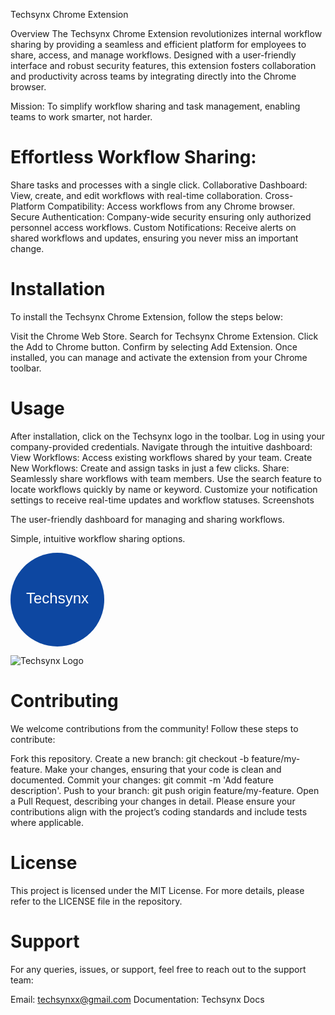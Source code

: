 Techsynx Chrome Extension

Overview
The Techsynx Chrome Extension revolutionizes internal workflow sharing by providing a seamless and efficient platform for employees to share, access, and manage workflows. Designed with a user-friendly interface and robust security features, this extension fosters collaboration and productivity across teams by integrating directly into the Chrome browser.

Mission: To simplify workflow sharing and task management, enabling teams to work smarter, not harder.


# Effortless Workflow Sharing:
Share tasks and processes with a single click.
Collaborative Dashboard: View, create, and edit workflows with real-time collaboration.
Cross-Platform Compatibility: Access workflows from any Chrome browser.
Secure Authentication: Company-wide security ensuring only authorized personnel access workflows.
Custom Notifications: Receive alerts on shared workflows and updates, ensuring you never miss an important change.
# Installation
To install the Techsynx Chrome Extension, follow the steps below:

Visit the Chrome Web Store.
Search for Techsynx Chrome Extension.
Click the Add to Chrome button.
Confirm by selecting Add Extension.
Once installed, you can manage and activate the extension from your Chrome toolbar.

# Usage
After installation, click on the Techsynx logo in the toolbar.
Log in using your company-provided credentials.
Navigate through the intuitive dashboard:
View Workflows: Access existing workflows shared by your team.
Create New Workflows: Create and assign tasks in just a few clicks.
Share: Seamlessly share workflows with team members.
Use the search feature to locate workflows quickly by name or keyword.
Customize your notification settings to receive real-time updates and workflow statuses.
Screenshots

The user-friendly dashboard for managing and sharing workflows.


Simple, intuitive workflow sharing options.



<svg xmlns="http://www.w3.org/2000/svg" width="150" height="150" viewBox="0 0 100 100" fill="none">
  <circle cx="50" cy="50" r="50" fill="#0D47A1"/>
  <text x="50%" y="50%" dominant-baseline="middle" text-anchor="middle" fill="white" font-size="16" font-family="Arial">
    Techsynx
  </text>
</svg>



![Techsynx Logo](data:image/svg+xml;base64,PHN2ZyB4bWxucz0iaHR0cDovL3d3dy53My5vcmcvMjAwMC9zdmciIHdpZHRoPSIxNTAiIGhlaWdodD0iMTUwIiB2aWV3Qm94PSIwIDAgMTAwIDEwMCIgZmlsbD0ibm9uZSI+PHJlY3Qgd2lkdGg9IjEwMCIgaGVpZ2h0PSIxMDAiIHJ4PSIyMCIgc3R5bGU9ImZpbGw6IzBENDdBMSIgLz48dGV4dCB4PSI1MCIgeT0iNTAiIHN0eWxlPSJmaWxsOiNmZmY7Zm9udC1mYW1pbHk6QXJpYWw7Zm9udC1zaXplOjIwIjt0ZXh0LWFuY2hvcjptaWRkbGUiPlRlY2hzeW54PC90ZXh0Pjwvc3ZnPg==)

# Contributing
We welcome contributions from the community! Follow these steps to contribute:

Fork this repository.
Create a new branch: git checkout -b feature/my-feature.
Make your changes, ensuring that your code is clean and documented.
Commit your changes: git commit -m 'Add feature description'.
Push to your branch: git push origin feature/my-feature.
Open a Pull Request, describing your changes in detail.
Please ensure your contributions align with the project’s coding standards and include tests where applicable.

# License
This project is licensed under the MIT License. For more details, please refer to the LICENSE file in the repository.

# Support
For any queries, issues, or support, feel free to reach out to the support team:

Email: techsynxx@gmail.com
Documentation: Techsynx Docs
